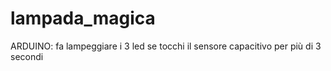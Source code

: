 # lampada_magica
ARDUINO:  fa lampeggiare i 3 led se tocchi il sensore capacitivo per più di 3 secondi
